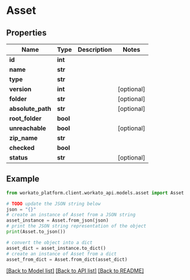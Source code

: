 # Asset


## Properties

Name | Type | Description | Notes
------------ | ------------- | ------------- | -------------
**id** | **int** |  | 
**name** | **str** |  | 
**type** | **str** |  | 
**version** | **int** |  | [optional] 
**folder** | **str** |  | [optional] 
**absolute_path** | **str** |  | [optional] 
**root_folder** | **bool** |  | 
**unreachable** | **bool** |  | [optional] 
**zip_name** | **str** |  | 
**checked** | **bool** |  | 
**status** | **str** |  | [optional] 

## Example

```python
from workato_platform.client.workato_api.models.asset import Asset

# TODO update the JSON string below
json = "{}"
# create an instance of Asset from a JSON string
asset_instance = Asset.from_json(json)
# print the JSON string representation of the object
print(Asset.to_json())

# convert the object into a dict
asset_dict = asset_instance.to_dict()
# create an instance of Asset from a dict
asset_from_dict = Asset.from_dict(asset_dict)
```
[[Back to Model list]](../README.md#documentation-for-models) [[Back to API list]](../README.md#documentation-for-api-endpoints) [[Back to README]](../README.md)


